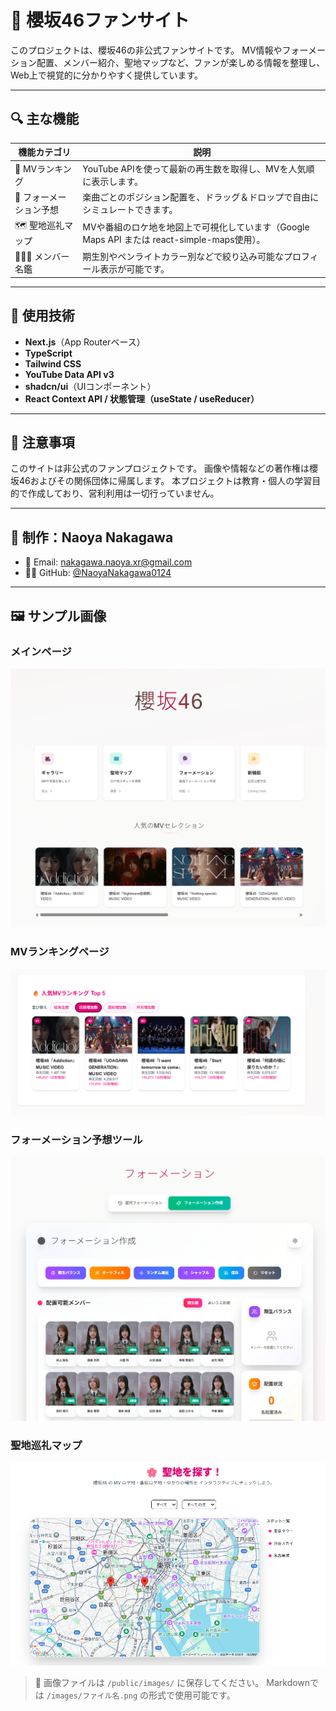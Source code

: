 # 🌸 櫻坂46ファンサイト

このプロジェクトは、櫻坂46の非公式ファンサイトです。
MV情報やフォーメーション配置、メンバー紹介、聖地マップなど、ファンが楽しめる情報を整理し、Web上で視覚的に分かりやすく提供しています。

---

## 🔍 主な機能

| 機能カテゴリ          | 説明                                                               |
| --------------- | ---------------------------------------------------------------- |
| 🎵 MVランキング      | YouTube APIを使って最新の再生数を取得し、MVを人気順に表示します。                          |
| 🧩 フォーメーション予想   | 楽曲ごとのポジション配置を、ドラッグ＆ドロップで自由にシミュレートできます。                           |
| 🗺 聖地巡礼マップ      | MVや番組のロケ地を地図上で可視化しています（Google Maps API または react-simple-maps使用）。 |
| 🧑‍🤝‍🧑 メンバー名鑑 | 期生別やペンライトカラー別などで絞り込み可能なプロフィール表示が可能です。                            |

---

## 💪 使用技術

* **Next.js**（App Routerベース）
* **TypeScript**
* **Tailwind CSS**
* **YouTube Data API v3**
* **shadcn/ui**（UIコンポーネント）
* **React Context API / 状態管理（useState / useReducer）**

---

## 📅 注意事項

このサイトは非公式のファンプロジェクトです。
画像や情報などの著作権は櫻坂46およびその関係団体に帰属します。
本プロジェクトは教育・個人の学習目的で作成しており、営利利用は一切行っていません。

---

## 👤 制作：Naoya Nakagawa

* 📧 Email: [nakagawa.naoya.xr@gmail.com](mailto:nakagawa.naoya.xr@gmail.com)
* 🧑‍💻 GitHub: [@NaoyaNakagawa0124](https://github.com/NaoyaNakagawa0124)

---

## 🖼 サンプル画像

### メインページ
![メインページサンプル](./images/main-page.png)

### MVランキングページ

![MVランキング](./images/mv-ranking.png)

### フォーメーション予想ツール

![フォーメーションサンプル](./images/create-formation.png)

### 聖地巡礼マップ

![聖地巡礼マップサンプル](./images/spot-ping.png)

> 📁 画像ファイルは `/public/images/` に保存してください。
> Markdownでは `/images/ファイル名.png` の形式で使用可能です。